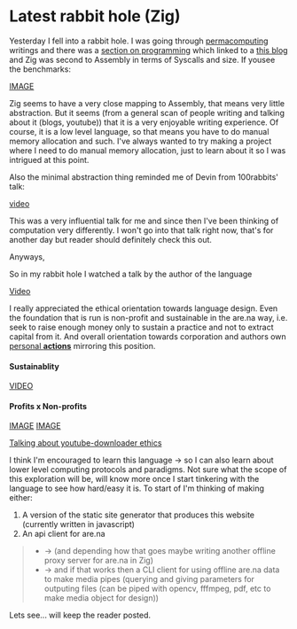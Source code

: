 # Latest rabbit hole (Zig)

Yesterday I fell into a rabbit hole. I was going through [permacomputing](https://permacomputing.net/) writings and there was a [section on programming](https://permacomputing.net/programming_languages/) which linked to a [this blog](https://drewdevault.com/2020/01/04/Slow.html) and Zig was second to Assembly in terms of Syscalls and size. If yousee the benchmarks:

[IMAGE](https://www.are.na/block/34076548)

Zig seems to have a very close mapping to Assembly, that means very little abstraction. But it seems (from a general scan of people writing and talking about it (blogs, youtube)) that it is a very enjoyable writing experience. Of course, it is a low level language, so that means you have to do manual memory allocation and such. I've always wanted to try making a project where I need to do manual memory allocation, just to learn about it so I was intrigued at this point. 

Also the minimal abstraction thing reminded me of Devin from 100rabbits' talk: 

[video](https://www.are.na/block/23651348)

This was a very influential talk for me and since then I've been thinking of computation very differently. I won't go into that talk right now, that's for another day but reader should definitely check this out.

Anyways,

So in my rabbit hole I watched a talk by the author of the language

[Video](https://www.are.na/block/34076735)


I really appreciated the ethical orientation towards language design. Even the foundation that is run is non-profit and sustainable in the are.na way, i.e. seek to raise enough money only to sustain a practice and not to extract capital from it. And overall orientation towards corporation and authors own [personal **actions**](https://andrewkelley.me/post/goodbye-twitter-reddit.html) mirroring this position. 


#### Sustainablity

[VIDEO](https://www.are.na/block/34076975)

#### Profits x Non-profits

[IMAGE](https://www.are.na/block/34076775)
[IMAGE](https://www.are.na/block/34076820)


[Talking about youtube-downloader ethics](https://youtu.be/SCLrNqc9jdE?t=1147)

I think I'm encouraged to learn this language -> so I can also learn about lower level computing protocols and paradigms. Not sure what the scope of this exploration will be, will know more once I start tinkering with the language to see how hard/easy it is. To start of I'm thinking of making either: 

1. A version of the static site generator that produces this website (currently written in javascript)
2. An api client for are.na 
>  - -> (and depending how that goes maybe writing another offline proxy server for are.na in Zig) 
>  - -> and if that works then a CLI client for using offline are.na data to make media pipes (querying and giving parameters for outputing files (can be piped with opencv, fffmpeg, pdf, etc to make media object for design))

Lets see... will keep the reader posted.

